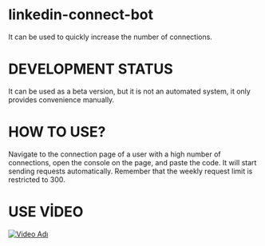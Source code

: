 # linkedin-connect-bot
It can be used to quickly increase the number of connections.

# DEVELOPMENT STATUS
It can be used as a beta version, but it is not an automated system, it only provides convenience manually.

# HOW TO USE?
Navigate to the connection page of a user with a high number of connections, open the console on the page, and paste the code. It will start sending requests automatically. Remember that the weekly request limit is restricted to 300.

# USE VİDEO 
[![Video Adı](https://img.youtube.com/vi/tpSE4db6VKk&ab/maxresdefault.jpg)](https://www.youtube.com/watch?v=tpSE4db6VKk&ab_channel=ElayjaLoL)
